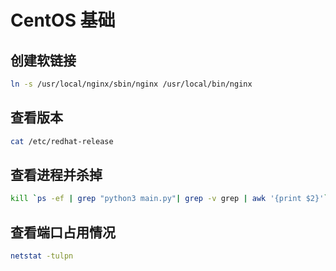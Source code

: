 # CentOS 基础


## 创建软链接

``` sh
ln -s /usr/local/nginx/sbin/nginx /usr/local/bin/nginx
```


## 查看版本

``` sh
cat /etc/redhat-release
```


## 查看进程并杀掉

``` sh
kill `ps -ef | grep "python3 main.py"| grep -v grep | awk '{print $2}'`
```


## 查看端口占用情况

``` sh
netstat -tulpn
```
